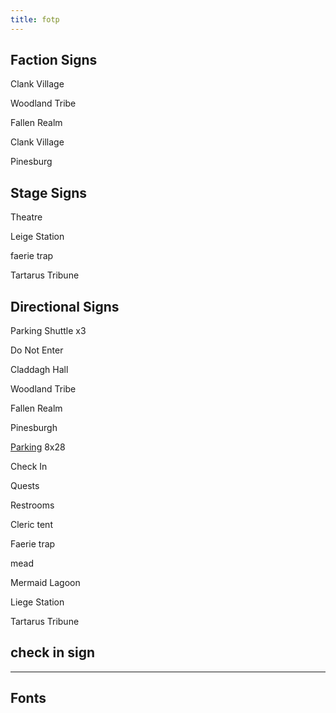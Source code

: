 ```yaml
---
title: fotp
---
```


## Faction Signs

Clank Village 

Woodland Tribe

Fallen Realm

Clank Village 

Pinesburg

## Stage Signs

Theatre

Leige Station

faerie trap

Tartarus Tribune

## Directional Signs

Parking Shuttle x3

Do Not Enter

Claddagh Hall

Woodland Tribe

Fallen Realm

Pinesburgh

[Parking](/fotp/parking.svg) 8x28 

Check In

Quests

Restrooms

Cleric tent

Faerie trap

mead

Mermaid Lagoon

Liege Station

Tartarus Tribune





## check in sign



---



## Fonts
